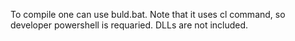 To compile one can use buld.bat. Note that it uses cl command, so developer powershell is requaried.
DLLs are not included.
